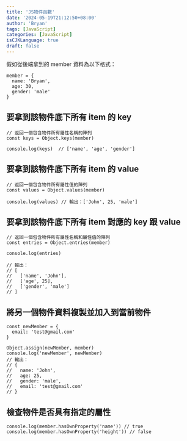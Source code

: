 ```yaml
---
title: 'JS物件函數'
date: '2024-05-19T21:12:50+08:00'
author: 'Bryan'
tags: [JavaScript]
categories: [JavaScript]
isCJKLanguage: true
draft: false
---
```

假如從後端拿到的 member 資料為以下格式：

```
member = {
  name: 'Bryan',
  age: 30,
  gender: 'male'
}
```

## 要拿到該物件底下所有 item 的 key

```
// 返回一個包含物件所有屬性名稱的陣列
const keys = Object.keys(member)

console.log(keys)  // ['name', 'age', 'gender']
```

## 要拿到該物件底下所有 item 的 value

```
// 返回一個包含物件所有屬性值的陣列
const values = Object.values(member)

console.log(values) // 輸出：['John', 25, 'male']
```

## 要拿到該物件底下所有 item 對應的 key 跟 value

```
// 返回一個包含物件所有屬性名稱和屬性值的陣列
const entries = Object.entries(member)

console.log(entries)

// 輸出：
// [
//   ['name', 'John'],
//   ['age', 25],
//   ['gender', 'male']
// ]
```

## 將另一個物件資料複製並加入到當前物件
```
const newMember = {
  email: 'test@gmail.com'
}

Object.assign(newMember, member)
console.log('newMember', newMember)
// 輸出：
// {
//   name: 'John',
//   age: 25,
//   gender: 'male',
//   email: 'test@gmail.com'
// }
```

## 檢查物件是否具有指定的屬性
```
console.log(member.hasOwnProperty('name')) // true
console.log(member.hasOwnProperty('height')) // false
```
